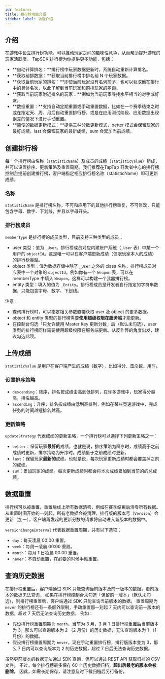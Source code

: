 ```yaml
---
id: features
title: 排行榜功能介绍
sidebar_label: 功能介绍
---
```


## 介绍

在游戏中设立排行榜功能，可以推动玩家之间的趣味性竞争，从而帮助提升游戏的玩家活跃度。 TapSDK 排行榜为你提供更多功能，包括：

- **自动计算排名：**排行榜中玩家数据更新时，系统自动重新计算排名。
- **获取前排数据：**获取当前排行榜中排名前 N 个玩家数据。
- **获取当前玩家的排名：**即使当前玩家没有名列前茅，也可以获取他在排行中的具体名次，以此了解到当前玩家和前排玩家的差距。
- **获取当前玩家附近排名的玩家：**例如为当前玩家寻找水平相当的对手或好友。
- **数据重置：**支持自动定期重置或手动重置数据，比如在一个赛季结束之时或在指定天、周、月后自动重置排行榜，或是在应用测试阶段、应用数据出现误差的情况下进行手动重置。
- **简便的数据更新模式：**提供三种分数更新模式，better 模式会保留玩家的最好成绩，last 会保留玩家的最新成绩，sum 会累加当前成绩。

## 创建排行榜

每一个排行榜由名称（`statisticName`）及成员的成绩（`statisticValue`）组成，并可以设置排序、更新策略及重置周期。我们推荐在TapTap 开发者中心的排行榜控制台提前创建排行榜，客户端指定相应排行榜名称（statisticName）即可更新成绩。

### 名称

`statisticName` 是排行榜名称，不可和应用下的其他排行榜重复，不可修改，只能包含字母、数字、下划线，并且以字母开头。

### 排行榜成员

`memberType` 是排行榜的成员类型，目前支持三种类型的成员：

- user 类型：值为 `_User`。排行榜成员对应内建账户系统（`_User` 表）中某一个用户的 `objectId`。这是唯一可以在客户端更新成绩（仅限玩家本人的成绩）的排行榜类型。
- object 类型：值为数据存储中除了 `_User` 之外的 class 名称，排行榜成员对应表中一个对象的 `objectId`。例如你有一个 `Weapon` 表，可以在 memberType 中填入 `Weapon`，这样可以构建一个武器排行榜。
- entity 类型：填入的值为 `_Entity`。排行榜成员是开发者自行指定的字符串数据，只能包含字母、数字、下划线。

注意：

- 查询排行榜时，可以指定相关参数直接获取 user 及 object 的更多数据。
- object 和 entity 类型的排行榜需要**使用超级权限在服务端**才能更新。
- 在控制台勾选「只允许使用 Master Key 更新分数」后（默认未勾选），user 类型的排行榜同样需要使用超级权限在服务端更新。从反作弊的角度出发，建议勾选此项。

## 上传成绩

`statisticValue` 是用户在客户端产生的成绩（数字），比如得分、击杀数、用时。

### 设置排序策略

- `descending`：降序，排名按成绩由高到低排列，在许多游戏中，玩家得分越高，排名越高。
- `ascending`：升序，排名按成绩由低到高排列，例如在某些竞速游戏中，完成任务的时间越短排名越高。

### 更新策略

`updateStrategy` 代表成绩的更新策略，一个排行榜可以选择下列更新策略之一：

- `better`：保留玩家**最好的**成绩。也就是说，排序策略为降序时，成绩高于之前成绩时更新，排序策略为升序时，成绩低于之前成绩时更新。
- `last`：保留玩家**最新的**成绩。也就是说，每次玩家更新成绩时都会覆盖掉之前的成绩。
- `sum`：累加玩家的成绩。每次更新成绩时都会将本次成绩累加到当前的的总成绩。

## 数据重置

排行榜可以被重置，重置后线上所有数据清零，例如在赛季结束后清零所有数据。从重置时间开始的一刻起，所有老数据会被清理，排行版的版本号（`Version`）会更新（加一），客户端再发起的更新分数的请求将自动进入新版本的数据中。

`versionChangeInterval` 代表数据重置周期，共有以下选项：

- `day`：每天凌晨 00:00 重置。
- `week`：每周一凌晨 00:00 重置。
- `month`：每月 1 日凌晨 00:00 重置。
- `never`：不自动重置，在必要的时候手动重置。

## 查询历史数据

在排行榜重置后，客户端通过 SDK 只能查询当前版本及前一版本的数据，更前版本的数据无法查询。
如果在排行榜控制台未勾选「保留前一版本」（默认未勾选），则排行榜重置后，客户端通过 SDK 只能查询当前版本的数据。
重置周期为 `never` 的排行榜还有一条额外限制，手动重置那一刻起 7 天内可以查询前一版本的数据，超过 7 天后无法查询历史数据。
例如：

- 假设排行榜重置周期为 `month`，当前为 3 月，3 月 1 日排行榜重置后当前版本为 3，那么可以查询版本为 2 （2 月份）的历史数据，无法查询版本为 1 （1 月份）的数据。
- 假设排行榜重置周期为 `never`，现在手动重置排行榜，排行版版本变为 3，那么 7 日内可以查询版本为 2 的历史数据，超过 7 日后无法查询历史数据。

虽然更前版本的数据无法通过 SDK 查询，但可以通过 REST API 获取归档的 CSV 文件。
不过，每个排行榜最多保存 60 个历史数据归档，**超出后最老的版本会被删除**。
因此，如需长期保存，请注意及时下载归档后另行备份。